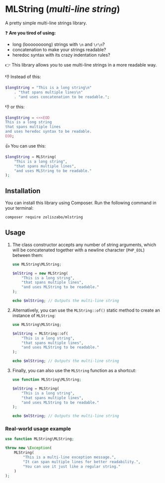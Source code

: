 # MLString (_multi-line string_)

A pretty simple multi-line strings library.

❓ **Are you tired of using:**
* long (loooooooong) strings with `\n` and `\r\n`?
* concatenation to make your strings readable?
* heredoc syntax with its crazy indentation rules?

👉 This library allows you to use multi-line strings in a more readable way.

👎 Instead of this:

```php
$longString = "This is a long string\n"
    . "that spans multiple lines\n"
    . "and uses concatenation to be readable.";
```

👎 or this:

```php
$longString = <<<EOD
This is a long string
that spans multiple lines
and uses heredoc syntax to be readable.
EOD;
```

👍 You can use this:

```php
$longString = MLString(
    "This is a long string",
    "that spans multiple lines",
    "and uses MLString to be readable."
);
```

## Installation
You can install this library using Composer. Run the following command in your terminal:

```bash
composer require zoliszabo/mlstring
```

## Usage

1. The class constructor accepts any number of string arguments, which will be concatenated together with a newline character (`PHP_EOL`) between them:

    ```php
    use MLString\MLString;

    $mlString = new MLString(
        "This is a long string",
        "that spans multiple lines",
        "and uses MLString to be readable."
    );

    echo $mlString; // Outputs the multi-line string
    ```

2. Alternatively, you can use the `MLString::of()` static method to create an instance of `MLString`:

    ```php
    use MLString\MLString;

    $mlString = MLString::of(
        "This is a long string",
        "that spans multiple lines",
        "and uses MLString to be readable."
    );

    echo $mlString; // Outputs the multi-line string
    ```

3. Finally, you can also use the `MLString` function as a shortcut:

    ```php
    use function MLString\MLString;

    $mlString = MLString(
        "This is a long string",
        "that spans multiple lines",
        "and uses MLString to be readable."
    );

    echo $mlString; // Outputs the multi-line string
    ```

### Real-world usage example

```php
use function MLString\MLString;

throw new \Exception(
    MLString(
        "This is a multi-line exception message.",
        "It can span multiple lines for better readability.",
        "You can use it just like a regular string."
    )
);
```

